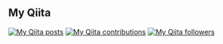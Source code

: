 ## My Qiita

[![My Qiita posts](https://qiita-badge.apiapi.app/s/ohbashunsuke/posts.svg)](http://qiita.com/ohbashunsuke) [![My Qiita contributions](https://qiita-badge.apiapi.app/s/ohbashunsuke/contributions.svg)](http://qiita.com/ohbashunsuke) [![My Qiita followers](https://qiita-badge.apiapi.app/s/ohbashunsuke/followers.svg)](http://qiita.com/ohbashunsuke)


<!--
**baobao/baobao** is a ✨ _special_ ✨ repository because its `README.md` (this file) appears on your GitHub profile.

![GitHub Stats](https://github-readme-stats.vercel.app/api?username=baobao&count_private=true&show_icons=true&theme=monokai)
![Top Languages](https://github-readme-stats.vercel.app/api/top-langs/?username=baobao&layout=compact&theme=monokai)

Here are some ideas to get you started:

- 🔭 I’m currently working on ...
- 🌱 I’m currently learning ...
- 👯 I’m looking to collaborate on ...
- 🤔 I’m looking for help with ...
- 💬 Ask me about ...
- 📫 How to reach me: ...
- 😄 Pronouns: ...
- ⚡ Fun fact: ...
-->
